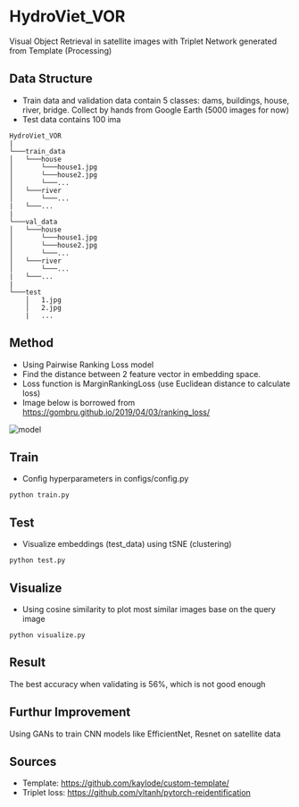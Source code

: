 # HydroViet_VOR
Visual Object Retrieval in satellite images with Triplet Network generated from Template (Processing) 
## Data Structure
- Train data and validation data contain 5 classes: dams, buildings, house, river, bridge. Collect by hands from Google Earth (5000 images for now)
- Test data contains 100 ima
```
HydroViet_VOR
|
└───train_data
│   └───house
│       └───house1.jpg
│       └───house2.jpg
│       └───...
│   └───river
│       └───...
|   └───...
|
└───val_data
│   └───house
│       └───house1.jpg
│       └───house2.jpg
│       └───...
│   └───river
│       └───...
|   └───...
|
└───test
    │   1.jpg
    │   2.jpg
    |   ...
```

## Method
- Using Pairwise Ranking Loss model
- Find the distance between 2 feature vector in embedding space. 
- Loss function is MarginRankingLoss (use Euclidean distance to calculate loss)
- Image below is borrowed from https://gombru.github.io/2019/04/03/ranking_loss/


![model](https://i.imgur.com/pXZ2Shi.png)

## Train
- Config hyperparameters in configs/config.py

```
python train.py
```

## Test
- Visualize embeddings (test_data) using tSNE (clustering)

```
python test.py
```

## Visualize
- Using cosine similarity to plot most similar images base on the query image

```
python visualize.py
```

## Result
The best accuracy when validating is 56%, which is not good enough


## Furthur Improvement
Using GANs to train CNN models like EfficientNet, Resnet on satellite data


## Sources
- Template: https://github.com/kaylode/custom-template/
- Triplet loss: https://github.com/vltanh/pytorch-reidentification
